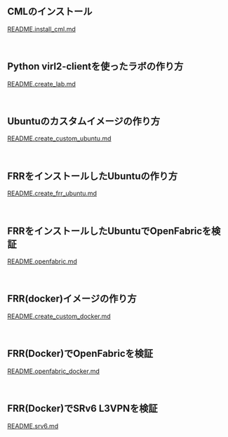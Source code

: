 <br>

## CMLのインストール

[README.install_cml.md](/README.install_cml.md)

<br>

## Python virl2-clientを使ったラボの作り方

[README.create_lab.md](/README.create_lab.md)

<br>

## Ubuntuのカスタムイメージの作り方

[README.create_custom_ubuntu.md](/README.create_custom_ubuntu.md)

<br>

## FRRをインストールしたUbuntuの作り方

[README.create_frr_ubuntu.md](/README.create_frr_ubuntu.md)

<br>

## FRRをインストールしたUbuntuでOpenFabricを検証

[README.openfabric.md](/README.openfabric.md)

<br>

## FRR(docker)イメージの作り方

[README.create_custom_docker.md](/README.create_custom_docker.md)

<br>

## FRR(Docker)でOpenFabricを検証

[README.openfabric_docker.md](/README.openfabric_docker.md)

<br>

## FRR(Docker)でSRv6 L3VPNを検証

[README.srv6.md](/README.srv6.md)
